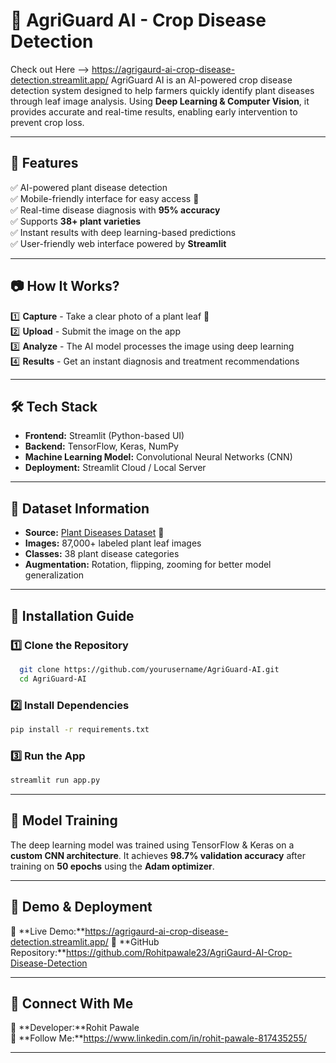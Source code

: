 # 🌿 AgriGuard AI - Crop Disease Detection

Check out Here --> https://agrigaurd-ai-crop-disease-detection.streamlit.app/
AgriGuard AI is an AI-powered crop disease detection system designed to help farmers quickly identify plant diseases through leaf image analysis. Using **Deep Learning & Computer Vision**, it provides accurate and real-time results, enabling early intervention to prevent crop loss. 

---

## 🚀 Features
✅ AI-powered plant disease detection  
✅ Mobile-friendly interface for easy access 📱  
✅ Real-time disease diagnosis with **95% accuracy**  
✅ Supports **38+ plant varieties**  
✅ Instant results with deep learning-based predictions  
✅ User-friendly web interface powered by **Streamlit**  

---

## 📷 How It Works?
1️⃣ **Capture** - Take a clear photo of a plant leaf 📸  
2️⃣ **Upload** - Submit the image on the app  
3️⃣ **Analyze** - The AI model processes the image using deep learning  
4️⃣ **Results** - Get an instant diagnosis and treatment recommendations  

---

## 🛠️ Tech Stack
- **Frontend:** Streamlit (Python-based UI)  
- **Backend:** TensorFlow, Keras, NumPy  
- **Machine Learning Model:** Convolutional Neural Networks (CNN)  
- **Deployment:** Streamlit Cloud / Local Server  

---

## 📂 Dataset Information
- **Source:** [Plant Diseases Dataset](https://www.kaggle.com/datasets/vipoooool/new-plant-diseases-dataset) 🌱  
- **Images:** 87,000+ labeled plant leaf images  
- **Classes:** 38 plant disease categories  
- **Augmentation:** Rotation, flipping, zooming for better model generalization  

---

## 🚀 Installation Guide
### 1️⃣ Clone the Repository
```bash
  git clone https://github.com/yourusername/AgriGuard-AI.git
  cd AgriGuard-AI
```

### 2️⃣ Install Dependencies
```bash
pip install -r requirements.txt
```

### 3️⃣ Run the App
```bash
streamlit run app.py
```

---

## 🎯 Model Training
The deep learning model was trained using TensorFlow & Keras on a **custom CNN architecture**. It achieves **98.7% validation accuracy** after training on **50 epochs** using the **Adam optimizer**.

---

## 📎 Demo & Deployment
🔗 **Live Demo:**https://agrigaurd-ai-crop-disease-detection.streamlit.app/
📂 **GitHub Repository:**https://github.com/Rohitpawale23/AgriGaurd-AI-Crop-Disease-Detection

---

## 📢 Connect With Me
👤 **Developer:**Rohit Pawale  
🔗 **Follow Me:**https://www.linkedin.com/in/rohit-pawale-817435255/

---

